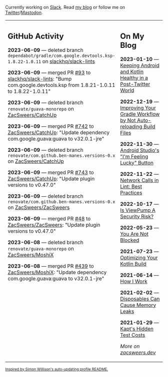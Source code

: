 Currently working on [Slack](https://slack.com/). Read [my blog](https://zacsweers.dev/) or follow me on [Twitter](https://twitter.com/ZacSweers)/[Mastodon](https://hachyderm.io/@ZacSweers).

<table><tr><td valign="top" width="60%">

## GitHub Activity
<!-- githubActivity starts -->
**2023-06-09** — deleted branch `dependabot/gradle/com.google.devtools.ksp-1.8.22-1.0.11` on [slackhq/slack-lints](https://github.com/slackhq/slack-lints)

**2023-06-09** — merged PR [#93](https://github.com/slackhq/slack-lints/pull/93) to [slackhq/slack-lints](https://github.com/slackhq/slack-lints): "Bump com.google.devtools.ksp from 1.8.21-1.0.11 to 1.8.22-1.0.11"

**2023-06-09** — deleted branch `renovate/guava-monorepo` on [ZacSweers/CatchUp](https://github.com/ZacSweers/CatchUp)

**2023-06-09** — merged PR [#742](https://github.com/ZacSweers/CatchUp/pull/742) to [ZacSweers/CatchUp](https://github.com/ZacSweers/CatchUp): "Update dependency com.google.guava:guava to v32.0.1-jre"

**2023-06-09** — deleted branch `renovate/com.github.ben-manes.versions-0.x` on [ZacSweers/CatchUp](https://github.com/ZacSweers/CatchUp)

**2023-06-09** — merged PR [#743](https://github.com/ZacSweers/CatchUp/pull/743) to [ZacSweers/CatchUp](https://github.com/ZacSweers/CatchUp): "Update plugin versions to v0.47.0"

**2023-06-09** — deleted branch `renovate/com.github.ben-manes.versions-0.x` on [ZacSweers/ZacSweers](https://github.com/ZacSweers/ZacSweers)

**2023-06-09** — merged PR [#48](https://github.com/ZacSweers/ZacSweers/pull/48) to [ZacSweers/ZacSweers](https://github.com/ZacSweers/ZacSweers): "Update plugin versions to v0.47.0"

**2023-06-08** — deleted branch `renovate/guava-monorepo` on [ZacSweers/MoshiX](https://github.com/ZacSweers/MoshiX)

**2023-06-08** — merged PR [#439](https://github.com/ZacSweers/MoshiX/pull/439) to [ZacSweers/MoshiX](https://github.com/ZacSweers/MoshiX): "Update dependency com.google.guava:guava to v32.0.1-jre"
<!-- githubActivity ends -->
</td><td valign="top" width="40%">

## On My Blog
<!-- blog starts -->
**2023-01-10** — [Keeping Android and Kotlin Healthy in a Post-Twitter World](https://www.zacsweers.dev/keeping-android-healthy/)

**2022-12-19** — [Improving Your Gradle Workflow by Not Auto-reloading Build Files](https://www.zacsweers.dev/improving-your-workflow-by-not-auto-reloading-build-files/)

**2022-11-30** — [Android Studio's "I'm Feeling Lucky" Button](https://www.zacsweers.dev/android-studios-im-feeling-lucky-button/)

**2022-11-22** — [Network Calls in Lint: Best Practices](https://www.zacsweers.dev/network-calls-in-lint-best-practices/)

**2022-10-17** — [Is ViewPump A Security Risk?](https://www.zacsweers.dev/is-viewpump-a-security-risk/)

**2022-05-23** — [You Are Not Blocked](https://www.zacsweers.dev/you-are-not-blocked/)

**2021-07-23** — [Optimizing Your Kotlin Build](https://www.zacsweers.dev/optimizing-your-kotlin-build/)

**2021-06-14** — [How I Work](https://www.zacsweers.dev/how-i-work/)

**2021-02-02** — [Disposables Can Cause Memory Leaks](https://www.zacsweers.dev/disposables-can-cause-memory-leaks/)

**2021-01-29** — [Kapt's Hidden Test Costs](https://www.zacsweers.dev/kapts-hidden-test-costs/)
<!-- blog ends -->
_More on [zacsweers.dev](https://zacsweers.dev/)_
</td></tr></table>

<sub><a href="https://simonwillison.net/2020/Jul/10/self-updating-profile-readme/">Inspired by Simon Willison's auto-updating profile README.</a></sub>